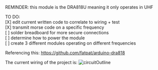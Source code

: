 REMINDER: this module is the DRA818U meaning it only operates in UHF

TO DO:<br />
[X] edit current written code to correlate to wiring + test <br />
[X] transmit morse code on a specific frequency<br />
[ ] solder breadboard for more secure connections<br />
[ ] determine how to power the module <br />
[ ] create 3 different modules operating on different frequencies <br />

Referencing this: https://github.com/fatpat/arduino-dra818

The current wiring of the project is:
![circuitOutline](https://github.com/user-attachments/assets/27e7d2bb-74e1-4b39-9561-8bd9d56b4243)

